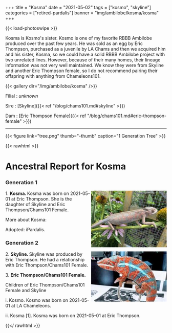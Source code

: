 +++
title = "Kosma"
date = "2021-05-02"
tags = ["kosmo", "skyline"]
categories = ["retired-pardalis"]
banner = "img/ambilobe/kosma/kosma"
+++

{{< load-photoswipe >}}

Kosma is Kosmo's sister. Kosmo is one of my favorite RBBB Ambilobe produced over the past few years. He was sold as an egg by Eric Thompson, purchased as a juvenile by LA Chams and then we acquired him and his sister, Kosma, so we could have a solid RBBB Ambilobe project with two unrelated lines. However, because of their many homes, their lineage information was not very well maintained. We know they were from Skyline and another Eric Thompson female, so I do not recommend pairing their offspring with anything from Chameleons101.


{{< gallery dir="/img/ambilobe/kosma" />}}

Filial
: *unknown*

Sire
: [Skyline]({{< ref "/blog/chams101.md#skyline" >}})

Dam
: [Eric Thompson Female]({{< ref "/blog/chams101.md#eric-thompson-female" >}})

---

{{< figure link="tree.png" thumb="-thumb" caption="1 Generation Tree" >}}

{{< rawhtml >}}
  <div id="grampstextdoc">
    <div id="header">
      <h1>Ancestral Report for Kosma</h1>
    </div>
    <h3>Generation 1</h3>
    <img align="right" alt="" border="0" src="iskosma.jpg" />
    <p>1. <strong>Kosma. </strong>Kosma was born on 2021-05-01 at Eric Thompson.  She is the daughter of Skyline and Eric Thompson/Chams101 Female. </p>
    <p>More about Kosma:</p>
    <p>Adopted: iPardalis. </p>
    <h3>Generation 2</h3>
    <img align="right" alt="" border="0" src="isskyline.jpg" />
    <p>2. <strong>Skyline. </strong>Skyline was produced by Eric Thompson.  He had a relationship with Eric Thompson/Chams101 Female. </p>
    <p>3. <strong>Eric Thompson/Chams101 Female. </strong></p>
    <p>Children of Eric Thompson/Chams101 Female and Skyline</p>
    <p>i. Kosmo. Kosmo was born on 2021-05-01 at LA Chameleons.  </p>
    <p>ii. Kosma [1]. Kosma was born on 2021-05-01 at Eric Thompson.  </p>
  </div>


{{</ rawhtml >}}

